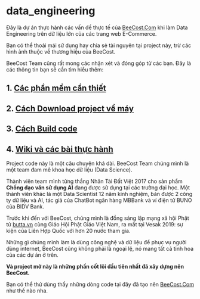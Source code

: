 # data_engineering

Đây là dự án thực hành các vấn đề thực tế của [BeeCost.Com](https://www.beecost.com) khi làm Data Engineering trên dữ liệu lớn của các trang web E-Commerce.

Bạn có thể thoải mái sử dụng hay chia sẻ tài nguyên tại project này, trừ các hình ảnh thuộc về thương hiệu của BeeCost.

BeeCost Team cũng rất mong các nhận xét và đóng góp từ các bạn. Đây là các thông tin bạn sẽ cần tìm hiểu thêm:

## 1. [Các phần mềm cần thiết](https://github.com/beecost/data_engineering/wiki#c%C3%A1c-ph%E1%BA%A7n-m%E1%BB%81m-c%E1%BA%A7n-thi%E1%BA%BFt-cho-project-n%C3%A0y)

## 2. [Cách Download project về máy](https://github.com/beecost/data_engineering/wiki#download-code-project-v%E1%BB%81-m%C3%A1y-c%E1%BB%A7a-b%E1%BA%A1n)

## 3. [Cách Build code](https://github.com/beecost/data_engineering/wiki#code-build)

## 4. [Wiki và các bài thực hành](https://github.com/beecost/data_engineering/wiki)

Project code này là một câu chuyện khá dài. BeeCost Team chúng mình là một team đam mê khoa học dữ liệu (Data Science).

Thành viên team mình từng thắng Nhân Tài Đất Việt 2017 cho sản phẩm **Chống đạo văn sử dụng AI** đang được sử dụng tại các trường đại học. Một thành viên khác là một Data Scientist 12 năm kinh nghiệm, bán được 2 công ty dữ liệu và AI, tác giả của ChatBot ngân hàng MBBank và ví điện tử BUNO của BIDV Bank.

Trước khi đến với BeeCost, chúng mình là đồng sáng lập mạng xã hội Phật tử [butta.vn](https://www.butta.vn) cùng Giáo Hội Phật Giáo Việt Nam, ra mắt tại Vesak 2019: sự kiện của Liên Hợp Quốc với hơn 20 nước tham gia.

Những gì chúng mình làm là dùng công nghệ và dữ liệu để phục vụ người dùng internet, BeeCost cũng không phải là ngoại lệ, nó mang tất cả tinh hoa của các dự án ở trên.

**Và project mở này là những phần cốt lõi đầu tiên nhất đã xây dựng nên BeeCost.**

Bạn có thể thử dùng thấy những dòng code tại đây đã tạo nên [BeeCost.Com](https://www.beecost.com/install?utm_source=github&utm_medium=readme&pub=data_engineering_blog) như thế nào nha.
